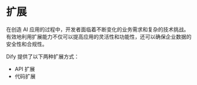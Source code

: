 # 扩展

在创造 AI 应用的过程中，开发者面临着不断变化的业务需求和复杂的技术挑战。有效地利用扩展能力不仅可以提高应用的灵活性和功能性，还可以确保企业数据的安全性和合规性。

Dify 提供了以下两种扩展方式：

* API 扩展
* 代码扩展

